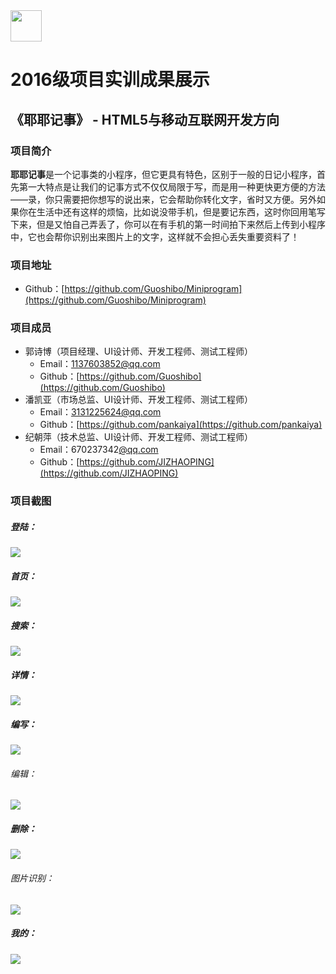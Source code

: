 <img src="../../../image/logo.png"  height="50" />

# 2016级项目实训成果展示 

## 《耶耶记事》 - HTML5与移动互联网开发方向

### 项目简介

**耶耶记事**是一个记事类的小程序，但它更具有特色，区别于一般的日记小程序，首先第一大特点是让我们的记事方式不仅仅局限于写，而是用一种更快更方便的方法——录，你只需要把你想写的说出来，它会帮助你转化文字，省时又方便。另外如果你在生活中还有这样的烦恼，比如说没带手机，但是要记东西，这时你回用笔写下来，但是又怕自己弄丢了，你可以在有手机的第一时间拍下来然后上传到小程序中，它也会帮你识别出来图片上的文字，这样就不会担心丢失重要资料了！

### 项目地址

- Github：[https://github.com/Guoshibo/Miniprogram](https://github.com/Guoshibo/Miniprogram)

### 项目成员

- 郭诗博（项目经理、UI设计师、开发工程师、测试工程师）
  - Email：[1137603852@qq.com](mailto:1137603852@qq.com) 
  - Github：[https://github.com/Guoshibo](https://github.com/Guoshibo)
- 潘凯亚（市场总监、UI设计师、开发工程师、测试工程师）
  - Email：[3131225624@qq.com](mailto:3131225624@qq.com)
  - Github：[https://github.com/pankaiya](https://github.com/pankaiya)
- 纪朝萍（技术总监、UI设计师、开发工程师、测试工程师）
  - Email：670237342[@qq.com](mailto:670237342@qq.com)
  - Github：[https://github.com/JIZHAOPING](https://github.com/JIZHAOPING)

### 项目截图

##### 登陆：

![](.\image\login.jpg)

##### 首页：

![](.\image\index.jpg)

##### 搜索：

![](.\image\search.jpg)

##### 详情：

![](.\image\details.jpg)

##### 编写：

![](.\image\write.jpg)

###### 编辑：

![](.\image\edit.jpg)

##### 删除：

![](.\image\delete.jpg)

###### 图片识别：

![](.\image\recognize.png)

##### 我的：

![](.\image\mine.jpg)